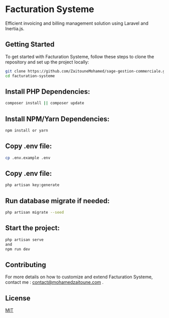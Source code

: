 # Facturation Systeme

Efficient invoicing and billing management solution using Laravel and Inertia.js.


## Getting Started

To get started with Facturation Systeme, follow these steps to clone the repository and set up the project locally:

```bash
git clone https://github.com/ZaitouneMohamed/sage-gestion-commerciale.git
cd facturation-systeme
```

## Install PHP Dependencies:

```bash
composer install || composer update
```

## Install NPM/Yarn Dependencies:

```bash
npm install or yarn 
```

## Copy .env file:

```bash
cp .env.example .env
```

## Copy .env file:

```bash
php artisan key:generate
```

## Run database migrate if needed:

```bash
php artisan migrate --seed
```

## Start the project:

```bash
php artisan serve
and 
npm run dev
```


## Contributing

For more details on how to customize and extend Facturation Systeme, contact me : contact@mohamedzaitoune.com .


## License

[MIT](https://choosealicense.com/licenses/mit/)
